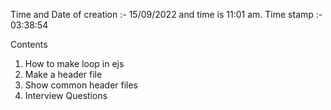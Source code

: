 Time and Date of creation :- 15/09/2022 and time is 11:01 am.
Time stamp :- 03:38:54

Contents

1. How to make loop in ejs
2. Make a header file
3. Show common header files
4. Interview Questions